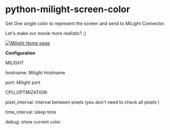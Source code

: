 # python-milight-screen-color

Get One single color to represent the screen and send to MiLight Connector.

Let's make our movie more realistic? ;)

[![Milight Home page](http://cdn2.bigcommerce.com/n-d57o0b/jesswyt/products/78/images/266/milight_bulb1__74439.1404685995.220.290.jpg?c=2)](http://www.milight.com/milight-rgbw/)



**Configuration**

MILIGHT

hostname: Milight Hostname

port: Milight port

CPU_OPTMIZATION

pixel_interval: interval between pixels (you don't need to check all pixels )

time_interval: sleep time 

debug: show current color
